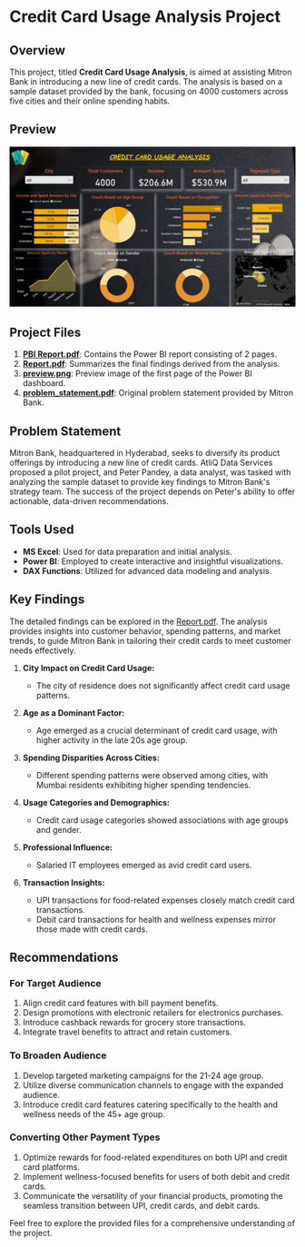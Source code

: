 # Credit Card Usage Analysis Project

## Overview

This project, titled **Credit Card Usage Analysis**, is aimed at assisting Mitron Bank in introducing a new line of credit cards. The analysis is based on a sample dataset provided by the bank, focusing on 4000 customers across five cities and their online spending habits.

## Preview

![Power BI Dashboard Preview](./previeww.png)

## Project Files

1. **[PBI Report.pdf](./PBI%20Report.pdf)**: Contains the Power BI report consisting of 2 pages.
2. **[Report.pdf](./Report.pdf)**: Summarizes the final findings derived from the analysis.
3. **[preview.png](./previeww.png)**: Preview image of the first page of the Power BI dashboard.
4. **[problem_statement.pdf](./problem_statement.pdf)**: Original problem statement provided by Mitron Bank.

## Problem Statement

Mitron Bank, headquartered in Hyderabad, seeks to diversify its product offerings by introducing a new line of credit cards. AtliQ Data Services proposed a pilot project, and Peter Pandey, a data analyst, was tasked with analyzing the sample dataset to provide key findings to Mitron Bank's strategy team. The success of the project depends on Peter's ability to offer actionable, data-driven recommendations.

## Tools Used

- **MS Excel**: Used for data preparation and initial analysis.
- **Power BI**: Employed to create interactive and insightful visualizations.
- **DAX Functions**: Utilized for advanced data modeling and analysis.

## Key Findings

The detailed findings can be explored in the [Report.pdf](./Report.pdf). The analysis provides insights into customer behavior, spending patterns, and market trends, to guide Mitron Bank in tailoring their credit cards to meet customer needs effectively.

1. **City Impact on Credit Card Usage:**
   - The city of residence does not significantly affect credit card usage patterns.

2. **Age as a Dominant Factor:**
   - Age emerged as a crucial determinant of credit card usage, with higher activity in the late 20s age group.

3. **Spending Disparities Across Cities:**
   - Different spending patterns were observed among cities, with Mumbai residents exhibiting higher spending tendencies.

4. **Usage Categories and Demographics:**
   - Credit card usage categories showed associations with age groups and gender.

5. **Professional Influence:**
   - Salaried IT employees emerged as avid credit card users.

6. **Transaction Insights:**
   - UPI transactions for food-related expenses closely match credit card transactions.
   - Debit card transactions for health and wellness expenses mirror those made with credit cards.

## Recommendations

### For Target Audience

1. Align credit card features with bill payment benefits.
2. Design promotions with electronic retailers for electronics purchases.
3. Introduce cashback rewards for grocery store transactions.
4. Integrate travel benefits to attract and retain customers.

### To Broaden Audience

1. Develop targeted marketing campaigns for the 21-24 age group.
2. Utilize diverse communication channels to engage with the expanded audience.
3. Introduce credit card features catering specifically to the health and wellness needs of the 45+ age group.

### Converting Other Payment Types

1. Optimize rewards for food-related expenditures on both UPI and credit card platforms.
2. Implement wellness-focused benefits for users of both debit and credit cards.
3. Communicate the versatility of your financial products, promoting the seamless transition between UPI, credit cards, and debit cards.


Feel free to explore the provided files for a comprehensive understanding of the project.
